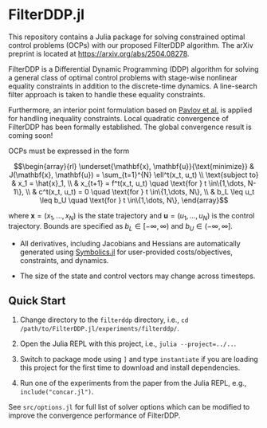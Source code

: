 # FilterDDP.jl

This repository contains a Julia package for solving constrained optimal control problems (OCPs) with our proposed FilterDDP algorithm. The arXiv preprint is located at https://arxiv.org/abs/2504.08278.

FilterDDP is a Differential Dynamic Programming (DDP) algorithm for solving a general class of optimal control problems with stage-wise nonlinear equality constraints in addition to the discrete-time dynamics. A line-search filter approach is taken to handle these equality constraints. 

Furthermore, an interior point formulation based on [Pavlov et al.](https://ieeexplore.ieee.org/document/9332234) is applied for handling inequality constraints. Local quadratic convergence of FilterDDP has been formally established. The global convergence result is coming soon! 

OCPs must be expressed in the form
```math
\begin{array}{rl}
    \underset{\mathbf{x}, \mathbf{u}}{\text{minimize}}  & J(\mathbf{x}, \mathbf{u}) = \sum_{t=1}^{N} \ell^t(x_t, u_t) \\
    \text{subject to} & x_1 = \hat{x}_1, \\
    & x_{t+1} = f^t(x_t, u_t) \quad \text{for } t \in\{1,\dots, N-1\}, \\
    & c^t(x_t, u_t) = 0 \quad \text{for } t \in\{1,\dots, N\}, \\
    & b_L \leq u_t \leq b_U \quad \text{for } t \in\{1,\dots, N\},
\end{array}
```
where $\mathbf{x} = (x_1, \dots, x_{N})$ is the state trajectory and $\mathbf{u} = (u_1, \dots, u_{N})$ is the control trajectory. Bounds are specified as $b_L \in [-\infty, \infty)$ and $b_U \in (-\infty, \infty]$.

- All derivatives, including Jacobians and Hessians are automatically generated using [Symbolics.jl](https://github.com/JuliaSymbolics/Symbolics.jl) for user-provided costs/objectives, constraints, and dynamics.

- The size of the state and control vectors may change across timesteps.

## Quick Start

1. Change directory to the `filterddp` directory, i.e., `cd /path/to/FilterDDP.jl/experiments/filterddp/`.

2. Open the Julia REPL with this project, i.e., `julia --project=../..`.

3. Switch to package mode using `]` and type `instantiate` if you are loading this project for the first time to download and install dependencies.

4. Run one of the experiments from the paper from the Julia REPL, e.g., `include("concar.jl")`.

See `src/options.jl` for full list of solver options which can be modified to improve the convergence performance of FilterDDP.
